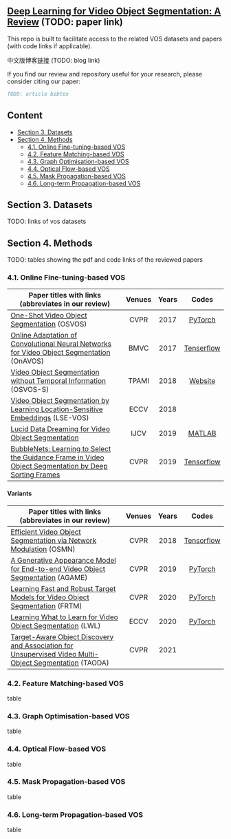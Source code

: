 ## [Deep Learning for Video Object Segmentation: A Review]() (TODO: paper link)

This repo is built to facilitate access to the related VOS datasets and papers (with code links if applicable). 

中文版博客[链接]() (TODO: blog link)

If you find our review and repository useful for your research, please consider citing our paper:

```bibtex
TODO: article bibtex
```

## Content

- [Section 3. Datasets](#section-3-datasets)
- [Section 4. Methods](#section-4-methods)
  - [4.1. Online Fine-tuning-based VOS](#41-online-fine-tuning-based-vos)
  - [4.2. Feature Matching-based VOS](#42-feature-matching-based-vos)
  - [4.3. Graph Optimisation-based VOS](#43-graph-optimisation-based-vos)
  - [4.4. Optical Flow-based VOS](#44-optical-flow-based-vos)
  - [4.5. Mask Propagation-based VOS](#45-mask-propagation-based-vos)
  - [4.6. Long-term Propagation-based VOS](#46-long-term-propagation-based-vos)

## Section 3. Datasets
TODO: links of vos datasets

## Section 4. Methods
TODO: tables showing the pdf and code links of the reviewed papers

### 4.1. Online Fine-tuning-based VOS

|Paper titles with links (abbreviates in our review)|Venues|Years|Codes|
|---|:-:|:-:|:-:|
|[One-Shot Video Object Segmentation](https://openaccess.thecvf.com/content_cvpr_2017/papers/Caelles_One-Shot_Video_Object_CVPR_2017_paper.pdf) (OSVOS)|CVPR|2017|[PyTorch](https://github.com/kmaninis/OSVOS-PyTorch)|
|[Online Adaptation of Convolutional Neural Networks for Video Object Segmentation](https://arxiv.org/pdf/1706.09364.pdf) (OnAVOS)|BMVC|2017|[Tenserflow](https://www.vision.rwth-aachen.de/page/OnAVOS)|
|[Video Object Segmentation without Temporal Information](https://ieeexplore.ieee.org/document/8362936) (OSVOS-S)|TPAMI|2018|[Website](https://cvlsegmentation.github.io/osvos-s/)|
|[Video Object Segmentation by Learning Location-Sensitive Embeddings](https://www.ecva.net/papers/eccv_2018/papers_ECCV/papers/Hai_Ci_Video_Object_Segmentation_ECCV_2018_paper.pdf) (LSE-VOS)|ECCV|2018||
|[Lucid Data Dreaming for Video Object Segmentation](https://link.springer.com/article/10.1007/s11263-019-01164-6)|IJCV|2019|[MATLAB](https://github.com/ankhoreva/LucidDataDreaming)|
|[BubbleNets: Learning to Select the Guidance Frame in Video Object Segmentation by Deep Sorting Frames](https://openaccess.thecvf.com/content_CVPR_2019/papers/Griffin_BubbleNets_Learning_to_Select_the_Guidance_Frame_in_Video_Object_CVPR_2019_paper.pdf)|CVPR|2019|[Tensorflow](https://github.com/griffbr/BubbleNets)|

#### Variants

|Paper titles with links (abbreviates in our review)|Venues|Years|Codes|
|---|:-:|:-:|:-:|
|[Efficient Video Object Segmentation via Network Modulation](https://openaccess.thecvf.com/content_cvpr_2018/papers/Yang_Efficient_Video_Object_CVPR_2018_paper.pdf) (OSMN)|CVPR|2018|[Tensorflow](https://github.com/linjieyangsc/video_seg)|
|[A Generative Appearance Model for End-to-end Video Object Segmentation](https://openaccess.thecvf.com/content_CVPR_2019/papers/Johnander_A_Generative_Appearance_Model_for_End-To-End_Video_Object_Segmentation_CVPR_2019_paper.pdf) (AGAME)|CVPR|2019|[PyTorch](https://github.com/joakimjohnander/agame-vos)|
|[Learning Fast and Robust Target Models for Video Object Segmentation](https://openaccess.thecvf.com/content_CVPR_2020/papers/Robinson_Learning_Fast_and_Robust_Target_Models_for_Video_Object_Segmentation_CVPR_2020_paper.pdf) (FRTM)|CVPR|2020|[PyTorch](https://github.com/andr345/frtm-vos)|
|[Learning What to Learn for Video Object Segmentation](https://www.ecva.net/papers/eccv_2020/papers_ECCV/papers/123470766.pdf) (LWL)|ECCV|2020|[PyTorch](https://github.com/visionml/pytracking)|
|[Target-Aware Object Discovery and Association for Unsupervised Video Multi-Object Segmentation](https://openaccess.thecvf.com/content/CVPR2021/papers/Zhou_Target-Aware_Object_Discovery_and_Association_for_Unsupervised_Video_Multi-Object_Segmentation_CVPR_2021_paper.pdf) (TAODA)|CVPR|2021||

### 4.2. Feature Matching-based VOS

table

### 4.3. Graph Optimisation-based VOS

table

### 4.4. Optical Flow-based VOS

table

### 4.5. Mask Propagation-based VOS

table

### 4.6. Long-term Propagation-based VOS

table

